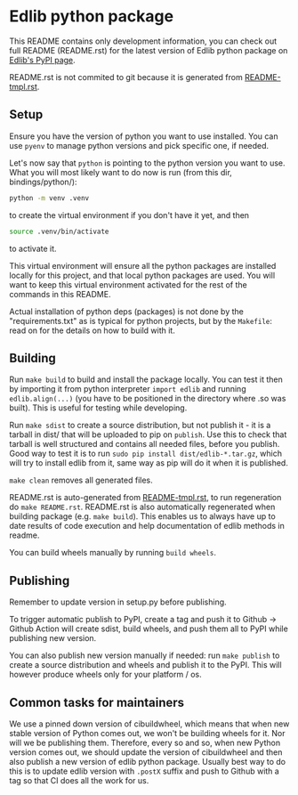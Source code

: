 # Edlib python package

This README contains only development information, you can check out full README (README.rst) for the latest version of Edlib python package on [Edlib's PyPI page](https://pypi.org/project/edlib/).

README.rst is not commited to git because it is generated from [README-tmpl.rst](./README-tmpl.rst).

## Setup

Ensure you have the version of python you want to use installed. You can use `pyenv` to manage python versions and pick specific one, if needed.

Let's now say that `python` is pointing to the python version you want to use.
What you will most likely want to do now is run (from this dir, bindings/python/):
```sh
python -m venv .venv
```
to create the virtual environment if you don't have it yet, and then
```sh
source .venv/bin/activate
```
to activate it.

This virtual environment will ensure all the python packages are installed locally for this project, and that local python packages are used.
You will want to keep this virtual environment activated for the rest of the commands in this README.

Actual installation of python deps (packages) is not done by the "requirements.txt" as is typical for python projects, but by the `Makefile`: read on for the details on how to build with it.

## Building

Run `make build` to build and install the package locally.
You can test it then by importing it from python interpreter `import edlib` and running `edlib.align(...)` (you have to be positioned in the directory where .so was built).
This is useful for testing while developing.

Run `make sdist` to create a source distribution, but not publish it - it is a tarball in dist/ that will be uploaded to pip on `publish`.
Use this to check that tarball is well structured and contains all needed files, before you publish.
Good way to test it is to run `sudo pip install dist/edlib-*.tar.gz`, which will try to install edlib from it, same way as pip will do it when it is published.

`make clean` removes all generated files.

README.rst is auto-generated from [README-tmpl.rst](./README-tmpl.rst), to run regeneration do `make README.rst`.
README.rst is also automatically regenerated when building package (e.g. `make build`).
This enables us to always have up to date results of code execution and help documentation of edlib methods in readme.

You can build wheels manually by running `build wheels`.

## Publishing
Remember to update version in setup.py before publishing.

To trigger automatic publish to PyPI, create a tag and push it to Github -> Github Action will create sdist, build wheels, and push them all to PyPI while publishing new version.

You can also publish new version manually if needed: run `make publish` to create a source distribution and wheels and publish it to the PyPI. This will however produce wheels only for your platform / os.

## Common tasks for maintainers
We use a pinned down version of cibuildwheel, which means that when new stable version of Python comes out, we won't be building wheels for it. Nor will we be publishing them.
Therefore, every so and so, when new Python version comes out, we should update the version of cibuildwheel and then also publish a new version of edlib python package.
Usually best way to do this is to update edlib version with `.postX` suffix and push to Github with a tag so that CI does all the work for us.

